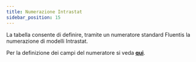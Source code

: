 ```yaml
---
title: Numerazione Intrastat
sidebar_position: 15
---
```


La tabella consente di definire, tramite un numeratore standard Fluentis la numerazione di modelli Intrastat.

Per la definizione dei campi del numeratore si veda [**qui**](/docs/configurations/tables/fluentis-numerations).






